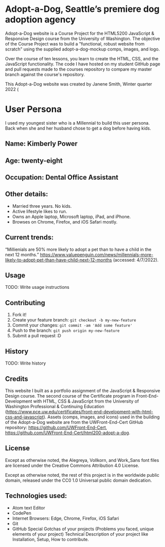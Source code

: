 # Adopt-a-Dog, Seattle’s premiere dog adoption agency

Adopt-a-Dog website is a Course Project for the HTML5200 JavaScript & Responsive Design course from the University of Washington. The objective of the Course Project was to build a "functional, robust website from scratch" using the supplied adopt-a-dog-mockup comps, images, and logo.

Over the course of ten lessons, you learn to create the HTML, CSS, and the JavaScript functionality. The code I have hosted on my student GitHub page and pull requests made to the courses repository to compare my master branch against the course's repository.

This Adopt-a-Dog website was created by Janene Smith, Winter quarter 2022 (

# User Persona

I used my youngest sister who is a Millennial to build this user persona. Back when she and her husband chose to get a dog before having kids.

## Name: Kimberly Power

## Age: twenty-eight
## Occupation: Dental Office Assistant
## Other details:
* Married three years. No kids.
* Active lifestyle likes to run.
* Owns an Apple laptop, Microsoft laptop, iPad, and iPhone.
* Browses on Chrome, Firefox, and iOS Safari mostly.
## Current trends:
“Millienials are 50% more likely to adopt a pet than to have a child in the next 12 months.”
https://www.valuepenguin.com/news/millennials-more-likely-to-adopt-pet-than-have-child-next-12-months (accessed: 4/7/2022).


## Usage

TODO: Write usage instructions

## Contributing

1. Fork it!
2. Create your feature branch: `git checkout -b my-new-feature`
3. Commit your changes: `git commit -am 'Add some feature'`
4. Push to the branch: `git push origin my-new-feature`
5. Submit a pull request :D

## History

TODO: Write history

## Credits
This website I built as a portfolio assignment of the JavaScript & Responsive Design course. The second course of the Certificate program in Front-End-Development with HTML, CSS & JavaScript from the University of Washington Professional & Continuing Education (https://www.pce.uw.edu/certificates/front-end-development-with-html-css-and-javascript).
Assets (comps, images, and icons) used in the building of the Adopt-a-Dog website are from the UWFront-End-Cert GitHub repository: https://github.com/UWFront-End-Cert, https://github.com/UWFront-End-Cert/html200-adopt-a-dog.


## License

Except as otherwise noted, the Alegreya, Vollkorn, and Work_Sans font files are licensed under the Creative Commons Attribution 4.0 License.

Except as otherwise noted, the rest of this project is in the worldwide public domain, released under the CC0 1.0 Universal public domain dedication.


## Technologies used:
  * Atom text Editor
  * CodePen
  * Internet Browsers: Edge, Chrome, Firefox, iOS Safari
  * Git
  * GitHub
Special Gotchas of your projects (Problems you faced, unique elements of your project)
Technical Description of your project like Installation, Setup, How to contribute.
